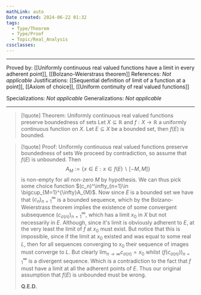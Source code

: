 ```yaml
---
mathLink: auto
Date created: 2024-06-22 01:32
tags:
  - Type/Theorem
  - Type/Proof
  - Topic/Real_Analysis
cssclasses:
---
```


---

Proved by: [[Uniformly continuous real valued functions have a limit in every adherent point]], [[Bolzano-Weierstrass theorem]]
References: _Not applicable_
Justifications: [[Sequential definition of limit of a function at a point]], [[Axiom of choice]], [[Uniform continuity of real valued functions]]

Specializations: _Not applicable_
Generalizations: _Not applicable_

---

> [!quote] Theorem: Uniformly continuous real valued functions preserve boundedness of sets
> Let $X\subseteq \mathbb{R}$ and $f:X\to \mathbb{R}$ a uniformly continuous function on $X$. Let $E\subseteq X$ be a bounded set, then $f(E)$ is bounded.

>[!quote] Proof: Uniformly continuous real valued functions preserve boundedness of sets
>We proceed by contradiction, so assume that $f(E)$ is unbounded. Then $$ A_{M}:=\{ x\in E: x\in f(E)\backslash [-M, M] \}$$ is non-empty for all non-zero $M$ by hypothesis. We can thus pick some choice function $(c_n)^\infty_{n=1}\in \bigcup_{M=1}^{\infty}A_{M}$. Now since $E$ is a bounded set we have that $(c_n)^\infty_{n=1}$ is a bounded sequence, which by  the Bolzano-Weierstrass theorem implies the existence of some convergent subsequence $(c_{\sigma(n)})^\infty_{n=1}$, which has a limit $x_{0}$ in $X$ but not necessarily in $E$. Although, since it's limit is obviously adherent to $E$, at the very least the limit of $f$ at $x_{0}$ must exist. But notice that this is impossible, since if the limit at $x_{0}$ existed and was equal to some real $L$, then for all sequences converging to $x_0$ their sequence of images must converge to $L$. But clearly $\lim_{ n \to \infty }c_{\sigma(n)}=x_{0}$ whilst $(f(c_{\sigma(n)}))^\infty_{n=1}$ is a divergent sequence. Which is a contradiction to the fact that $f$ must have a limit at all the adherent points of $E$. Thus our original assumption that $f(E)$ is unbounded must be wrong.
>
>**Q.E.D.**


